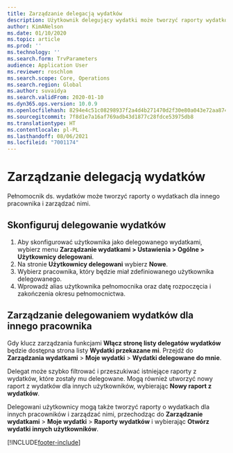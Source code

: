 ```yaml
---
title: Zarządzanie delegacją wydatków
description: Użytkownik delegujący wydatki może tworzyć raporty wydatków dla innego pracownika w organizacji i zarządzać nimi.
author: KimANelson
ms.date: 01/10/2020
ms.topic: article
ms.prod: ''
ms.technology: ''
ms.search.form: TrvParameters
audience: Application User
ms.reviewer: roschlom
ms.search.scope: Core, Operations
ms.search.region: Global
ms.author: suvaidya
ms.search.validFrom: 2020-01-10
ms.dyn365.ops.version: 10.0.9
ms.openlocfilehash: 8294e4c51c08298937f2a4d4b271470d2f30e80a043e72aa874aa91306ac6712
ms.sourcegitcommit: 7f8d1e7a16af769adb43d1877c28fdce53975db8
ms.translationtype: HT
ms.contentlocale: pl-PL
ms.lasthandoff: 08/06/2021
ms.locfileid: "7001174"
---
```

# <a name="manage-expense-delegation"></a>Zarządzanie delegacją wydatków

Pełnomocnik ds. wydatków może tworzyć raporty o wydatkach dla innego pracownika i zarządzać nimi.

## <a name="configure-expense-delegation"></a>Skonfiguruj delegowanie wydatków

1. Aby skonfigurować użytkownika jako delegowanego wydatkami, wybierz menu **Zarządzanie wydatkami > Ustawienia > Ogólne > Użytkownicy delegowani**.
2. Na stronie **Użytkownicy delegowani** wybierz **Nowe**.
3. Wybierz pracownika, który będzie miał zdefiniowanego użytkownika delegowanego. 
4. Wprowadź alias użytkownika pełnomocnika oraz datę rozpoczęcia i zakończenia okresu pełnomocnictwa.

## <a name="manage-expense-delegation-for-another-employee"></a>Zarządzanie delegowaniem wydatków dla innego pracownika

Gdy klucz zarządzania funkcjami **Włącz stronę listy delegatów wydatków** będzie dostępna strona listy **Wydatki przekazane mi**. Przejdź do **Zarządzania wydatkami** > **Moje wydatki** > **Wydatki delegowane do mnie**.

Delegat może szybko filtrować i przeszukiwać istniejące raporty z wydatków, które zostały mu delegowane. Mogą również utworzyć nowy raport z wydatków dla innych użytkowników, wybierając **Nowy raport z wydatków**.

Delegowani użytkownicy mogą także tworzyć raporty o wydatkach dla innych pracowników i zarządzać nimi, przechodząc do **Zarządzanie wydatkami** > **Moje wydatki** > **Raporty wydatków** i wybierając **Otwórz wydatki innych użytkowników**.


[!INCLUDE[footer-include](../includes/footer-banner.md)]
